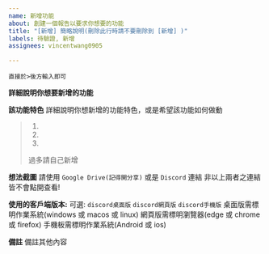 ```yaml
---
name: 新增功能
about: 創建一個報告以要求你想要的功能
title: "[新增] 簡略說明(刪除此行時請不要刪除到 [新增] )"
labels: 待驗證, 新增
assignees: vincentwang0905

---
```


`直接於>後方輸入即可`

**詳細說明你想要新增的功能**
> 

**該功能特色**
詳細說明你想新增的功能特色，或是希望該功能如何做動
> 1. 
> 2. 
> 3. 
> 過多請自己新增

**想法截圖**
請使用 `Google Drive(記得開分享)` 或是 `Discord` 連結
非以上兩者之連結皆不會點開查看!
> 

**使用的客戶端版本:**
可選: `discord桌面版` `discord網頁版` `discord手機版`
桌面版需標明作業系統(windows 或 macos 或 linux)
網頁版需標明瀏覽器(edge 或 chrome 或 firefox)
手機板需標明作業系統(Android 或 ios)
> 


**備註**
備註其他內容
